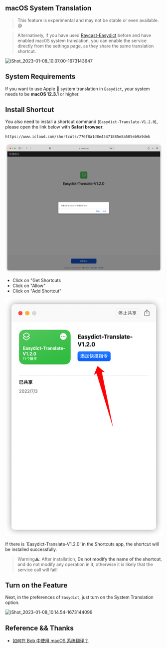 ## macOS System Translation

> This feature is experimental and may not be stable or even available.😅

> Alternatively, if you have used [Raycast-Easydict](https://github.com/tisfeng/Raycast-Easydict) before and have enabled mac0S system translation, you can enable the service directly from the settings page, as they share the same translation shortcut.

![iShot_2023-01-08_10.07.00-1673143647](https://raw.githubusercontent.com/tisfeng/ImageBed/main/uPic/iShot_2023-01-08_10.07.00-1673143647.png)


## System Requirements

If you want to use Apple 🍎 system translation in `Easydict`, your system needs to be **macOS 12.3.1** or higher.

## Install Shortcut

You also need to install a shortcut command (`Easydict-Translate-V1.2.0`), please open the link below with **Safari browser**.

```
https://www.icloud.com/shortcuts/776f8a1d8e43471885e8a505eb9a9deb
```

![Easydict-Translate-V1.2.0](https://raw.githubusercontent.com/tisfeng/ImageBed/main/uPic/image-20220703232313073.png)

- Click on "Get Shortcuts
- Click on "Allow"
- Click on "Add Shortcut"

![](https://raw.githubusercontent.com/tisfeng/ImageBed/main/uPic/image-20220703232555275.png)

If there is `Easydict-Translate-V1.2.0' in the Shortcuts app, the shortcut will be installed successfully.

> Warning⚠️: After installation, **Do not modify the name of the shortcut**, and do not modify any operation in it, otherwise it is likely that the service call will fail!

## Turn on the Feature

Next, in the preferences of `Easydict`, just turn on the System Translation option.

![iShot_2023-01-08_10.14.54-1673144099](https://raw.githubusercontent.com/tisfeng/ImageBed/main/uPic/iShot_2023-01-08_10.14.54-1673144099.png)

## Reference && Thanks

- [如何在 Bob 中使用 macOS 系统翻译？](https://ripperhe.gitee.io/bob/#/faq/use-apple-translate?id=如何在-bob-中使用-macos-系统翻译？)
